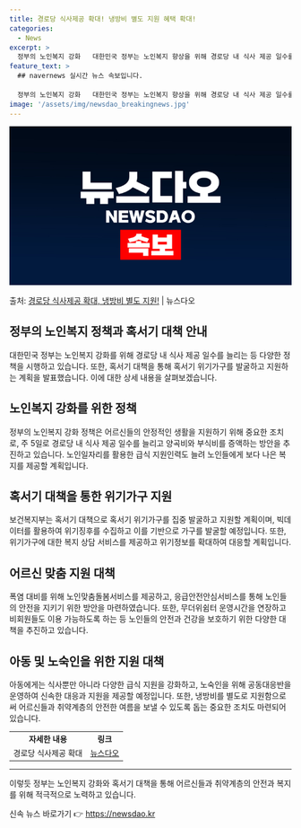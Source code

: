 ```yaml
---
title: 경로당 식사제공 확대! 냉방비 별도 지원 혜택 확대!
categories:
  - News
excerpt: >
  정부의 노인복지 강화   대한민국 정부는 노인복지 향상을 위해 경로당 내 식사 제공 일수를 주 3.4일에서 …
feature_text: >
  ## navernews 실시간 뉴스 속보입니다.

  정부의 노인복지 강화   대한민국 정부는 노인복지 향상을 위해 경로당 내 식사 제공 일수를 주 3.4일에서 …
image: '/assets/img/newsdao_breakingnews.jpg'
---
```


![뉴스다오 속보](/assets/img/newsdao_breakingnews.jpg)

<p>출처: <a href="https://newsdao.kr/3986" rel="dofollow">경로당 식사제공 확대, 냉방비 별도 지원!</a> | 뉴스다오</p>

<h2 data-ke-size="size26">정부의 노인복지 정책과 혹서기 대책 안내</h2>
<p data-ke-size="size16">대한민국 정부는 노인복지 강화를 위해 경로당 내 식사 제공 일수를 늘리는 등 다양한 정책을 시행하고 있습니다. 또한, 혹서기 대책을 통해 혹서기 위기가구를 발굴하고 지원하는 계획을 발표했습니다. 이에 대한 상세 내용을 살펴보겠습니다.</p>

<h2 data-ke-size="size24">노인복지 강화를 위한 정책</h2>
<p data-ke-size="size16">정부의 노인복지 강화 정책은 어르신들의 안정적인 생활을 지원하기 위해 중요한 조치로, 주 5일로 경로당 내 식사 제공 일수를 늘리고 양곡비와 부식비를 증액하는 방안을 추진하고 있습니다. 노인일자리를 활용한 급식 지원인력도 늘려 노인들에게 보다 나은 복지를 제공할 계획입니다.</p>

<h2 data-ke-size="size24">혹서기 대책을 통한 위기가구 지원</h2>
<p data-ke-size="size16">보건복지부는 혹서기 대책으로 혹서기 위기가구를 집중 발굴하고 지원할 계획이며, 빅데이터를 활용하여 위기징후를 수집하고 이를 기반으로 가구를 발굴할 예정입니다. 또한, 위기가구에 대한 복지 상담 서비스를 제공하고 위기정보를 확대하여 대응할 계획입니다.</p>

<h2 data-ke-size="size24">어르신 맞춤 지원 대책</h2>
<p data-ke-size="size16">폭염 대비를 위해 노인맞춤돌봄서비스를 제공하고, 응급안전안심서비스를 통해 노인들의 안전을 지키기 위한 방안을 마련하였습니다. 또한, 무더위쉼터 운영시간을 연장하고 비회원들도 이용 가능하도록 하는 등 노인들의 안전과 건강을 보호하기 위한 다양한 대책을 추진하고 있습니다.</p>

<h2 data-ke-size="size24">아동 및 노숙인을 위한 지원 대책</h2>
<p data-ke-size="size16">아동에게는 식사뿐만 아니라 다양한 급식 지원을 강화하고, 노숙인을 위해 공동대응반을 운영하여 신속한 대응과 지원을 제공할 예정입니다. 또한, 냉방비를 별도로 지원함으로써 어르신들과 취약계층의 안전한 여름을 보낼 수 있도록 돕는 중요한 조치도 마련되어 있습니다.</p>

<table>
	<tbody>
		<tr>
			<td style="text-align: center; height: 17px;"><b>자세한 내용</b></td>
			<td style="text-align: center; height: 17px;"><b>링크</b></td>
		</tr>
		<tr>
			<td style="text-align: center; height: 17px;">경로당 식사제공 확대</td>
			<td style="text-align: center; height: 17px;"><a href="https://newsdao.kr/3986">뉴스다오</a></td>
		</tr>
	</tbody>
</table>
<hr>
<p data-ke-size="size16">이렇듯 정부는 노인복지 강화와 혹서기 대책을 통해 어르신들과 취약계층의 안전과 복지를 위해 적극적으로 노력하고 있습니다.</p> 

신속 뉴스 바로가기 👉 <a href="https://newsdao.kr" rel="dofollow">https://newsdao.kr</a>


